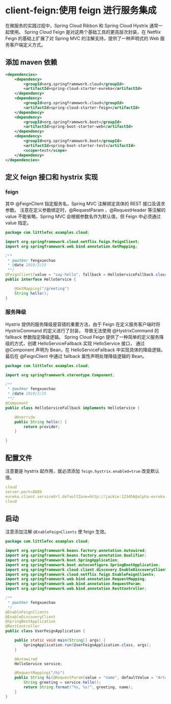 # client-feign:使用 feign 进行服务集成

在微服务的实践过程中，Spring Cloud Ribbon 和 Spring Cloud Hystrix 通常一起使用。
Spring Cloud Feign 是对这两个基础工具的更高层次封装，在 Netflix Feign 的基础上扩展了对 Spring MVC 的注解支持，提供了一种声明式的 Web 服务客户端定义方式。

## 添加 maven 依赖

```xml
<dependencies>
    <dependency>
        <groupId>org.springframework.cloud</groupId>
        <artifactId>spring-cloud-starter-eureka</artifactId>
    </dependency>
    <dependency>
        <groupId>org.springframework.cloud</groupId>
        <artifactId>spring-cloud-starter-feign</artifactId>
    </dependency>
    <dependency>
        <groupId>org.springframework.boot</groupId>
        <artifactId>spring-boot-starter-web</artifactId>
    </dependency>
    <dependency>
        <groupId>org.springframework.boot</groupId>
        <artifactId>spring-boot-starter-test</artifactId>
        <scope>test</scope>
    </dependency>
</dependencies>
```

## 定义 feign 接口和 hystrix 实现

### feign

其中 @FeignClient 指定服务名，Spring MVC 注解绑定具体的 REST 接口及请求参数。
注意在定义参数绑定时，@RequestParam 、@RequestHeader 等注解的 value 不能省略，Spring MVC 会根据参数名作为默认值，但 Feign 中必须通过 value 指定。

```java
package com.littlefxc.examples.cloud;

import org.springframework.cloud.netflix.feign.FeignClient;
import org.springframework.web.bind.annotation.GetMapping;

/**
 * @author fengxuechao
 * @date 2019/2/25
 **/
@FeignClient(value = "say-hello", fallback = HelloServiceFallback.class)
public interface HelloService {

    @GetMapping("/greeting")
    String hello();
}
```

### 服务降级

Hystrix 提供的服务降级是容错的重要方法，由于 Feign 在定义服务客户端时将 HystrixCommand 的定义进行了封装，
导致无法使用 @HystrixCommand 的 fallback 参数指定降级逻辑。
Spring Cloud Feign 提供了一种简单的定义服务降级的方式，创建 HelloServiceFallback 实现 HelloService 接口，
通过 @Component 声明为 Bean，在 HelloServiceFallback 中实现具体的降级逻辑，
最后在 @FeignClient 中通过 fallback 属性声明处理降级逻辑的 Bean。

```java
package com.littlefxc.examples.cloud;

import org.springframework.stereotype.Component;

/**
 * @author fengxuechao
 * @date 2019/2/25
 **/
@Component
public class HelloServiceFallback implements HelloService {

    @Override
    public String hello() {
        return provider;
    }

}
```

## 配置文件

注意要是 hystrix 起作用，就必须添加 `feign.hystrix.enabled=true` 改变默认值。

```yaml
cloud
server.port=8889
eureka.client.serviceUrl.defaultZone=http://jackie:123456@alpha-eureka-01:8761/eureka/,http://jackie:123456@alpha-eureka-02:8762/eureka/,http://jackie:123456@alpha-eureka-03:8763/eureka/
cloud
```

## 启动

注意添加注解 `@EnableFeignClients` 使 feign 生效。

```java
package com.littlefxc.examples.cloud;

import org.springframework.beans.factory.annotation.Autowired;
import org.springframework.beans.factory.annotation.Qualifier;
import org.springframework.boot.SpringApplication;
import org.springframework.boot.autoconfigure.SpringBootApplication;
import org.springframework.cloud.client.discovery.EnableDiscoveryClient;
import org.springframework.cloud.netflix.feign.EnableFeignClients;
import org.springframework.web.bind.annotation.RequestMapping;
import org.springframework.web.bind.annotation.RequestParam;
import org.springframework.web.bind.annotation.RestController;

/**
 * @author fengxuechao
 */
@EnableFeignClients
@EnableDiscoveryClient
@SpringBootApplication
@RestController
public class UserFeignApplication {

    public static void main(String[] args) {
        SpringApplication.run(UserFeignApplication.class, args);
    }

    @Autowired
    HelloService service;

    @RequestMapping("/hi")
    public String hi(@RequestParam(value = "name", defaultValue = "Artaban") String name) {
        String greeting = service.hello();
        return String.format("%s, %s!", greeting, name);
    }
}
```